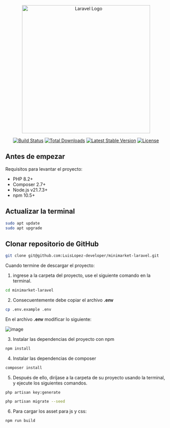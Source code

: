 <p align="center"><a href="https://laravel.com" target="_blank"><img src="https://raw.githubusercontent.com/laravel/art/master/logo-lockup/5%20SVG/2%20CMYK/1%20Full%20Color/laravel-logolockup-cmyk-red.svg" width="400" alt="Laravel Logo"></a></p>

<p align="center">
<a href="https://github.com/laravel/framework/actions"><img src="https://github.com/laravel/framework/workflows/tests/badge.svg" alt="Build Status"></a>
<a href="https://packagist.org/packages/laravel/framework"><img src="https://img.shields.io/packagist/dt/laravel/framework" alt="Total Downloads"></a>
<a href="https://packagist.org/packages/laravel/framework"><img src="https://img.shields.io/packagist/v/laravel/framework" alt="Latest Stable Version"></a>
<a href="https://packagist.org/packages/laravel/framework"><img src="https://img.shields.io/packagist/l/laravel/framework" alt="License"></a>
</p>

## Antes de empezar

Requisitos para levantar el proyecto:

- PHP 8.2+
- Composer 2.7+
- Node.js v21.7.3+
- npm 10.5+

## Actualizar la terminal

```bash
sudo apt update
sudo apt upgrade
```

## Clonar repositorio de GitHub

```bash
git clone git@github.com:LuisLopez-developer/minimarket-laravel.git
```

Cuando termine de descargar el proyecto: 

1. ingrese a la carpeta del proyecto, use el siguiente comando en la terminal.
```bash
cd minimarket-laravel
```

2. Consecuentemente debe copiar el archivo **.env**

```bash
cp .env.example .env
```

En el archivo **.env** modificar lo siguiente:

![image](https://github.com/LuisLopez-developer/minimarket-laravel/assets/156825396/615464a0-1c66-4ebd-9a27-eb590ebcdece)


3. Instalar las dependencias del proyecto con npm

```bash
npm install
```

4. Instalar las dependencias de composer

```bash
composer install
```

5. Después de ello, diríjase a la carpeta de su proyecto usando la terminal, y ejecute los siguientes comandos.

```bash
php artisan key:generate

php artisan migrate --seed
```

6. Para cargar los asset para js y css:

```bash
npm run build
```
